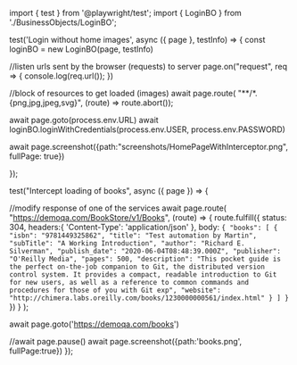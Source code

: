 
import { test } from '@playwright/test';
import { LoginBO } from './BusinessObjects/LoginBO';

test('Login without home images', async ({ page }, testInfo) => {
  const loginBO = new LoginBO(page, testInfo)

  //listen urls sent by the browser (requests) to server
  page.on("request", req => {
  console.log(req.url());
  })

  //block of resources to get loaded (images)
  await page.route(
    "**/*.{png,jpg,jpeg,svg}",
    (route) => route.abort());

  await page.goto(process.env.URL)
  await loginBO.loginWithCredentials(process.env.USER, process.env.PASSWORD)

  await page.screenshot({path:"screenshots/HomePageWithInterceptor.png", fullPage: true})

});

test("Intercept loading of books", async ({ page }) => {

  //modify response of one of the services
  await page.route(
    "https://demoqa.com/BookStore/v1/Books",
    (route) => {
      route.fulfill({
          status: 304,
          headers:{
              'Content-Type': 'application/json'
          },
          body: `
          {
              "books": [
                  {
                      "isbn": "9781449325862",
                      "title": "Test automation by Martin",
                      "subTitle": "A Working Introduction",
                      "author": "Richard E. Silverman",
                      "publish_date": "2020-06-04T08:48:39.000Z",
                      "publisher": "O'Reilly Media",
                      "pages": 500,
                      "description": "This pocket guide is the perfect on-the-job companion to Git, the distributed version control system. It provides a compact, readable introduction to Git for new users, as well as a reference to common commands and procedures for those of you with Git exp",
                      "website": "http://chimera.labs.oreilly.com/books/1230000000561/index.html"
                  }
              ]
          }
          `
      })
    }
  );

  
   await page.goto('https://demoqa.com/books') 

   //await page.pause()
   await page.screenshot({path:'books.png', fullPage:true}) 
});
